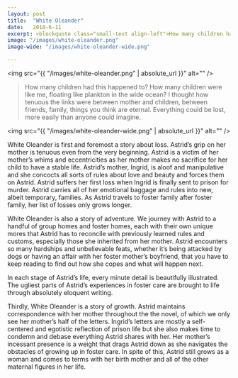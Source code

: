 ```yaml
---
layout: post
title:  "White Oleander"
date:   2018-6-11
excerpt: <blockquote class="small-text align-left">How many children had this happened to? How many children were like me, floating like plankton in the wide ocean? I thought how tenuous the links were between mother and children, between friends, family, things you think are eternal. Everything could be lost, more easily than anyone could imagine. </blockquote>
image: "/images/white-oleander.png"
image-wide: "/images/white-oleander-wide.png"

---
```

<span class="image right"><img src="{{ "/images/white-oleander.png" | absolute_url }}"  alt="" /></span>

>How many children had this happened to? How many children were like me, floating like plankton in the wide ocean? I thought how tenuous the links were between mother and children, between friends, family, things you think are eternal. Everything could be lost, more easily than anyone could imagine.

<span class="image fit wide"><img src="{{ "/images/white-oleander-wide.png" | absolute_url }}"  alt="" /></span>

White Oleander is first and foremost a story about loss. Astrid’s grip on her mother is tenuous even from the very beginning. Astrid is a victim of her mother’s whims and eccentricities as her mother makes no sacrifice for her child to have a stable life. Astrid’s mother, Ingrid, is aloof and manipulative and she concocts all sorts of rules about love and beauty and forces them on Astrid. Astrid suffers her first loss when Ingrid is finally sent to prison for murder. Astrid carries all of her emotional baggage and rules into new, albeit temporary, families. As Astrid travels to foster family after foster family, her list of losses only grows longer.

White Oleander is also a story of adventure. We journey with Astrid to a handful of group homes and foster homes, each with their own unique mores that Astrid has to reconcile with previously learned rules and customs, especially those she inherited from her mother. Astrid encounters so many hardships and unbelievable feats, whether it’s being attacked by dogs or having an affair with her foster mother’s boyfriend, that you have to keep reading to find out how she copes and what will happen next.

In each stage of Astrid’s life, every minute detail is beautifully illustrated. The ugliest parts of Astrid’s experiences in foster care are brought to life through absolutely eloquent writing.

Thirdly, White Oleander is a story of growth. Astrid maintains correspondence with her mother throughout the the novel, of which we only see her mother’s half of the letters. Ingrid’s letters are mostly a self-centered and egotistic reflection of prison life but she also makes time to condemn and debase everything Astrid shares with her. Her mother’s incessant presence is a weight that drags Astrid down as she navigates the obstacles of growing up in foster care. In spite of this, Astrid still grows as a woman and comes to terms with her birth mother and all of the other maternal figures in her life.
